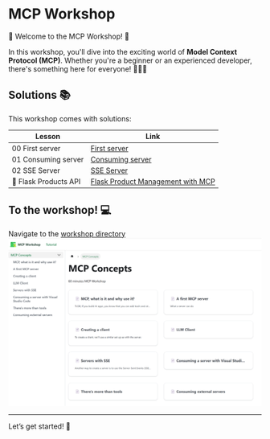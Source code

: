 # MCP Workshop

🎉 Welcome to the MCP Workshop! 🚀

In this workshop, you'll dive into the exciting world of **Model Context Protocol (MCP)**. Whether you're a beginner or an experienced developer, there's something here for everyone! 🧑‍💻✨

## Solutions 📚

This workshop comes with solutions:

| Lesson | Link |
|--|--|
| 00 First server  | [First server](./solutions/00-first-server/README.md) |
| 01 Consuming server | [Consuming server](./solutions/01-consuming-server/README.md) |
|  02 SSE Server  | [SSE Server](./solutions/02-sse-server/README.md) |
| 🐍 Flask Products API | [Flask Product Management with MCP](./solutions/flask-products/README.md) |

## To the workshop! 💻

Navigate to the [workshop directory](https://softchris.github.io/mcp-workshop/docs/category/mcp-concepts/)
️
![workshop image](./assets/screenshot.png)

---
Let’s get started! 🚀